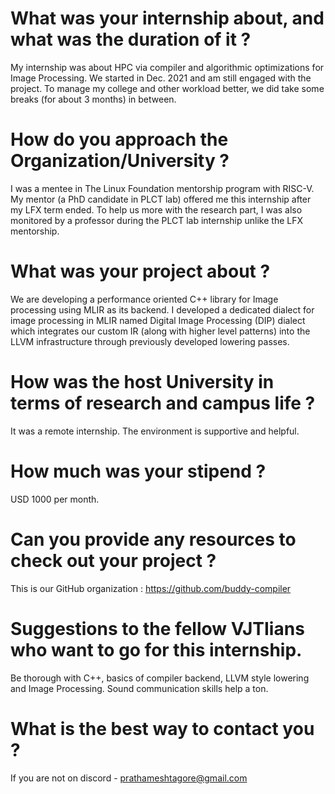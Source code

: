 # What was your internship about, and what was the duration of it ?

My internship was about HPC via compiler and algorithmic optimizations for Image Processing. We started in Dec. 2021 and am still engaged with the project. To manage my college and other workload better, we did take some breaks (for about 3 months) in between.

# How do you approach the Organization/University ?

I was a mentee in The Linux Foundation mentorship program with RISC-V. My mentor (a PhD candidate in PLCT lab) offered me this internship after my LFX term ended. To help us more with the research part, I was also monitored by a professor during the PLCT lab internship unlike the LFX mentorship.


# What was your project about ?

We are developing a performance oriented C++ library for Image processing using MLIR as its backend. I developed a dedicated dialect for image processing in MLIR named Digital Image Processing (DIP) dialect which integrates our custom IR (along with higher level patterns) into the LLVM infrastructure through previously developed lowering passes. 

# How was the host University in terms of research and campus life ?

It was a remote internship. The environment is supportive and helpful. 

# How much was your stipend ?

USD 1000 per month.

# Can you provide any resources to check out your project ?

This is our GitHub organization : https://github.com/buddy-compiler

# Suggestions to the fellow VJTIians who want to go for this internship.

Be thorough with C++, basics of compiler backend, LLVM style lowering and Image Processing. Sound communication skills help a ton.  

# What is the best way to contact you ?

If you are not on discord - prathameshtagore@gmail.com
